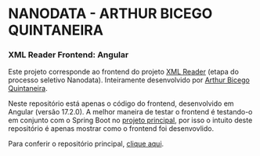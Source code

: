 # NANODATA - ARTHUR BICEGO QUINTANEIRA

### XML Reader Frontend: Angular

Este projeto corresponde ao frontend do projeto [XML Reader](https://github.com/arthurbicego/xml-reader) (etapa do processo seletivo Nanodata). Inteiramente desenvolvido por [Arthur Bicego Quintaneira](https://www.linkedin.com/in/arthurbicego/).

Neste repositório está apenas o código do frontend, desenvolvido em Angular (versão 17.2.0). A melhor maneira de testar o frontend é testando-o em conjunto com o Spring Boot no [projeto principal](https://github.com/arthurbicego/xml-reader), por isso o intuito deste repositório é apenas mostrar como o frontend foi desenvovlido.

Para conferir o repositório principal, [clique aqui](https://github.com/arthurbicego/xml-reader).
